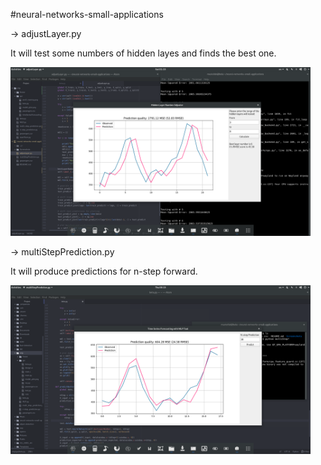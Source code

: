 #neural-networks-small-applications

-> adjustLayer.py

It will test some numbers of hidden layes and finds the best one.
 
 <img src="Screenshots/adjustLayer1.png" width="480">

-> multiStepPrediction.py

It will produce predictions for n-step forward.
 
 <img src="Screenshots/multiStepPrediction.png" width="480">
